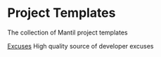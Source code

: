 # Project Templates

The collection of Mantil project templates

[Excuses](excuses.md)
High quality source of developer excuses 
